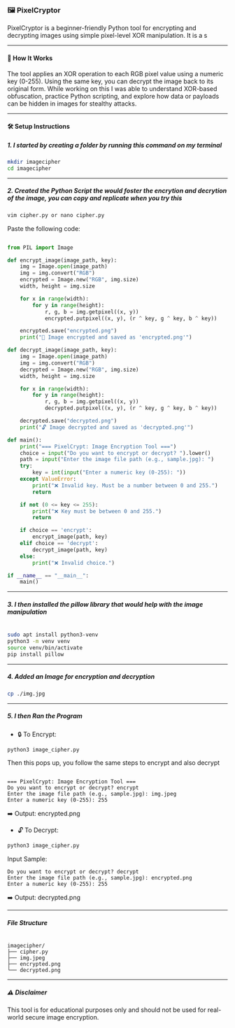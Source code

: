 ### 🖼️ PixelCryptor

PixelCryptor is a beginner-friendly Python tool for encrypting and decrypting images using simple pixel-level XOR manipulation. It is a s

---

#### 🔐 How It Works

The tool applies an XOR operation to each RGB pixel value using a numeric key (0-255). Using the same key, you can decrypt the image back to its original form. While working on this I was able to understand XOR-based obfuscation, practice Python scripting, and explore how data or payloads can be hidden in images for stealthy attacks.

---

#### 🛠️ Setup Instructions

##### 1. I started by creating a folder by running this command on my terminal

```bash
mkdir imagecipher
cd imagecipher
```

---

##### 2. Created the Python Script the would foster the encrytion and decrytion of the image, you can copy and replicate when you try this

```bash
vim cipher.py or nano cipher.py
```
Paste the following code:

```Python

from PIL import Image

def encrypt_image(image_path, key):
    img = Image.open(image_path)
    img = img.convert("RGB")
    encrypted = Image.new("RGB", img.size)
    width, height = img.size

    for x in range(width):
        for y in range(height):
            r, g, b = img.getpixel((x, y))
            encrypted.putpixel((x, y), (r ^ key, g ^ key, b ^ key))

    encrypted.save("encrypted.png")
    print("🔐 Image encrypted and saved as 'encrypted.png'")

def decrypt_image(image_path, key):
    img = Image.open(image_path)
    img = img.convert("RGB")
    decrypted = Image.new("RGB", img.size)
    width, height = img.size

    for x in range(width):
        for y in range(height):
            r, g, b = img.getpixel((x, y))
            decrypted.putpixel((x, y), (r ^ key, g ^ key, b ^ key))

    decrypted.save("decrypted.png")
    print("🔓 Image decrypted and saved as 'decrypted.png'")

def main():
    print("=== PixelCrypt: Image Encryption Tool ===")
    choice = input("Do you want to encrypt or decrypt? ").lower()
    path = input("Enter the image file path (e.g., sample.jpg): ")
    try:
        key = int(input("Enter a numeric key (0-255): "))
    except ValueError:
        print("❌ Invalid key. Must be a number between 0 and 255.")
        return

    if not (0 <= key <= 255):
        print("❌ Key must be between 0 and 255.")
        return

    if choice == 'encrypt':
        encrypt_image(path, key)
    elif choice == 'decrypt':
        decrypt_image(path, key)
    else:
        print("❌ Invalid choice.")

if __name__ == "__main__":
    main()
```


---

 ##### 3. I then installed the pillow library that would help with the image manipulation

```bash

sudo apt install python3-venv
python3 -m venv venv
source venv/bin/activate
pip install pillow

```

---

##### 4. Added an Image for encryption and decryption


```bash
cp ./img.jpg
```

---

##### 5. I then Ran the Program

- 🔒 To Encrypt:

```bash
python3 image_cipher.py
```
Then this pops up, you follow the same steps to encrypt and also decrypt

```text

=== PixelCrypt: Image Encryption Tool ===
Do you want to encrypt or decrypt? encrypt
Enter the image file path (e.g., sample.jpg): img.jpeg
Enter a numeric key (0-255): 255
```
➡️ Output: encrypted.png 


- 🔓 To Decrypt:

```bash
python3 image_cipher.py
```
Input Sample:

```text
Do you want to encrypt or decrypt? decrypt
Enter the image file path (e.g., sample.jpg): encrypted.png
Enter a numeric key (0-255): 255
```
➡️ Output: decrypted.png 

---

##### File Structure

```pgsql

imagecipher/
├── cipher.py
├── img.jpeg
├── encrypted.png
└── decrypted.png

```
---


##### ⚠️ Disclaimer
This tool is for educational purposes only and should not be used for real-world secure image encryption.

